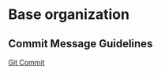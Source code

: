 Base organization 
=================

## Commit Message Guidelines

[Git Commit](https://gist.github.com/gladson/c4df6b440ead4d329bcd5da861234235)